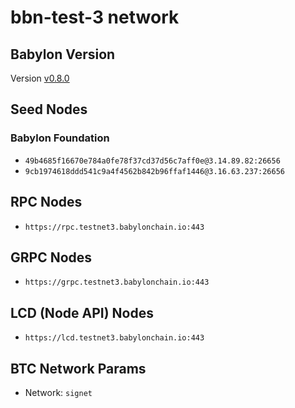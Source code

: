 # bbn-test-3 network

## Babylon Version

Version [v0.8.0](https://github.com/babylonchain/babylon/tree/v0.8.0)

## Seed Nodes

### Babylon Foundation

- `49b4685f16670e784a0fe78f37cd37d56c7aff0e@3.14.89.82:26656`
- `9cb1974618ddd541c9a4f4562b842b96ffaf1446@3.16.63.237:26656`

## RPC Nodes

- `https://rpc.testnet3.babylonchain.io:443`

## GRPC Nodes

- `https://grpc.testnet3.babylonchain.io:443`

## LCD (Node API) Nodes

- `https://lcd.testnet3.babylonchain.io:443`

## BTC Network Params

- Network: `signet`
